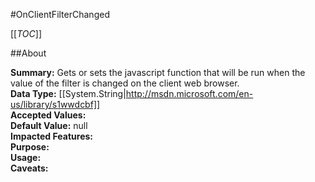 #OnClientFilterChanged

[[_TOC_]]

##About

**Summary:**  Gets or sets the javascript function that will be run when the value of the filter is changed on the client web browser.   
**Data Type:** [[System.String|http://msdn.microsoft.com/en-us/library/s1wwdcbf]]  
**Accepted Values:**   
**Default Value:** null  
**Impacted Features:**   
**Purpose:**   
**Usage:**   
**Caveats:**   

